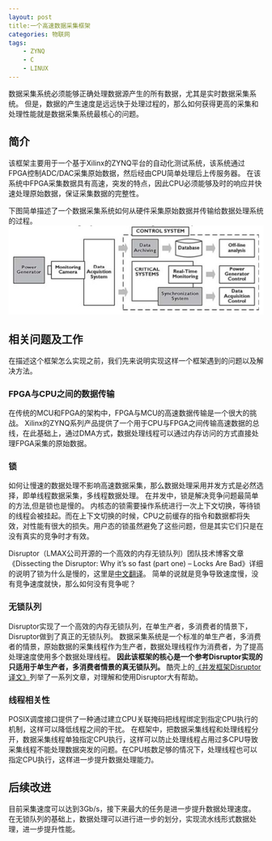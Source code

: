 ```yaml
---
layout: post
title:一个高速数据采集框架 
categories: 物联网
tags:
    - ZYNQ 
    - C
	- LINUX
---
```


数据采集系统必须能够正确处理数据源产生的所有数据，尤其是实时数据采集系统。
但是，数据的产生速度是远远快于处理过程的，那么如何获得更高的采集和处理性能就是数据采集系统最核心的问题。

## 简介
该框架主要用于一个基于Xilinx的ZYNQ平台的自动化测试系统，该系统通过FPGA控制ADC/DAC采集原始数据，然后经由CPU简单处理后上传服务器。
在该系统中FPGA采集数据具有高速，突发的特点，因此CPU必须能够及时的响应并快速处理原始数据，保证采集数据的完整性。

下图简单描述了一个数据采集系统如何从硬件采集原始数据并传输给数据处理系统的过程。
![](/images/iot/monitoring-data-workflow.jpg)

## 相关问题及工作
在描述这个框架怎么实现之前，我们先来说明实现这样一个框架遇到的问题以及解决方法。

### FPGA与CPU之间的数据传输
在传统的MCU和FPGA的架构中，FPGA与MCU的高速数据传输是一个很大的挑战。
Xilinx的ZYNQ系列产品提供了一个用于CPU与FPGA之间传输高速数据的总线，在此基础上，通过DMA方式，数据处理线程可以通过内存访问的方式直接处理FPGA采集的原始数据。

### 锁
如何让慢速的数据处理不影响高速数据采集，那么数据处理采用并发方式是必然选择，即单线程数据采集，多线程数据处理。
在并发中，锁是解决竞争问题最简单的方法,但是锁也是慢的。
内核态的锁需要操作系统进行一次上下文切换，等待锁的线程会被挂起。而在上下文切换的时候，CPU之前缓存的指令和数据都将失效，对性能有很大的损失。用户态的锁虽然避免了这些问题，但是其实它们只是在没有真实的竞争时才有效。

Disruptor（LMAX公司开源的一个高效的内存无锁队列）团队技术博客文章《Dissecting the Disruptor: Why it’s so fast (part one) – Locks Are Bad》详细的说明了锁为什么是慢的，这里是[中文翻译](http://ifeve.com/locks-are-bad/)。
简单的说就是竞争导致速度慢，没有竞争速度就快，那么如何没有竞争呢？

### 无锁队列
Disruptor实现了一个高效的内存无锁队列，在单生产者，多消费者的情景下，Disruptor做到了真正的无锁队列。
数据采集系统是一个标准的单生产者，多消费者的情景，原始数据的采集线程作为生产者，数据处理线程作为消费者，为了提高处理速度使用多个数据处理线程。
**因此该框架的核心是一个参考Disruptor实现的只适用于单生产者，多消费者情景的真无锁队列。**
酷壳上的[《并发框架Disruptor译文》](http://coolshell.cn/articles/9169.html)列举了一系列文章，对理解和使用Disruptor大有帮助。

### 线程相关性
POSIX调度接口提供了一种通过建立CPU关联掩码把线程绑定到指定CPU执行的机制，这样可以降低线程之间的干扰。
在框架中，把数据采集线程和处理线程分开，数据采集线程单独指定CPU执行，这样可以防止处理线程占用过多CPU导致采集线程不能处理数据突发的问题。在CPU核数足够的情况下，处理线程也可以指定CPU执行，这样进一步提升数据处理能力。

## 后续改进
目前采集速度可以达到3Gb/s，接下来最大的任务是进一步提升数据处理速度。
在无锁队列的基础上，数据处理可以进行进一步的划分，实现流水线形式数据处理，进一步提升性能。
